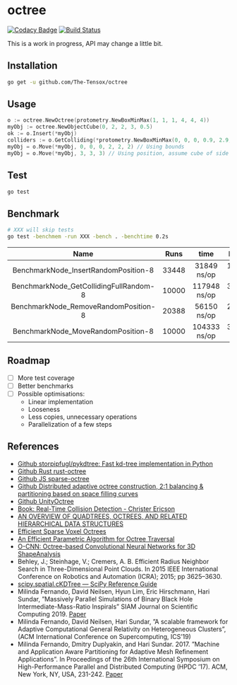 
# octree

[![Codacy Badge](https://api.codacy.com/project/badge/Grade/3aa076e74fce4e80af0e694116444410)](https://app.codacy.com/gh/The-Tensox/octree?utm_source=github.com&utm_medium=referral&utm_content=The-Tensox/octree&utm_campaign=Badge_Grade_Dashboard)
[![Build Status](https://img.shields.io/circleci/project/The-Tensox/octree/master.svg)](https://circleci.com/gh/The-Tensox/octree)

This is a work in progress, API may change a little bit.
## Installation

```bash
go get -u github.com/The-Tensox/octree
```

## Usage

```go
o := octree.NewOctree(protometry.NewBoxMinMax(1, 1, 1, 4, 4, 4))
myObj := octree.NewObjectCube(0, 2, 2, 3, 0.5)
ok := o.Insert(*myObj)
colliders := o.GetColliding(*protometry.NewBoxMinMax(0, 0, 0, 0.9, 2.9, 0.9))
myObj = o.Move(*myObj, 0, 0, 0, 2, 2, 2) // Using bounds
myObj = o.Move(*myObj, 3, 3, 3) // Using position, assume cube of side 1
```

## Test

```bash
go test
```

## Benchmark

```bash
# XXX will skip tests
go test -benchmem -run XXX -bench . -benchtime 0.2s
```


|Name   |   Runs   |   time   |   Bytes   |   Allocs   |
|:-----:|:--------:|:--------:|:---------:|:----------:|
|BenchmarkNode_InsertRandomPosition-8   |   33448   |   31849 ns/op   |   11799 B/op  |   372 allocs/op   |
|BenchmarkNode_GetCollidingFullRandom-8   |   10000   |   117948 ns/op   |   38970 B/op   |   1282 allocs/op   |
|BenchmarkNode_RemoveRandomPosition-8   |   20388   |   56150 ns/op   |   20572 B/op   |   635 allocs/op   |
|BenchmarkNode_MoveRandomPosition-8   |   10000   |   104333 ns/op   |   35653 B/op   |   1131 allocs/op   |

## Roadmap

- [ ] More test coverage
- [ ] Better benchmarks
- [ ] Possible optimisations: 
    - Linear implementation
    - Looseness
    - Less copies, unnecessary operations
    - Parallelization of a few steps

## References

- [Github storpipfugl/pykdtree: Fast kd-tree implementation in Python](https://github.com/storpipfugl/pykdtree)
- [Github Rust rust-octree](https://github.com/ybyygu/rust-octree)
- [Github JS sparse-octree](https://github.com/vanruesc/sparse-octree)
- [Github Distributed adaptive octree construction, 2:1 balancing & partitioning based on space filling curves](https://github.com/paralab/Dendro-5.01)
- [Github UnityOctree](https://github.com/Nition/UnityOctree)
- [Book: Real-Time Collision Detection - Christer Ericson](https://www.amazon.com/exec/obidos/tg/detail/-/1558607323?tag=realtimecolli-20)
- [AN OVERVIEW OF QUADTREES, OCTREES, AND RELATED HIERARCHICAL DATA STRUCTURES](https://www.cs.umd.edu/~hjs/pubs/Samettfcgc88-ocr.pdf)
- [Efficient Sparse Voxel Octrees](https://research.nvidia.com/publication/efficient-sparse-voxel-octrees)
- [An Efficient Parametric Algorithm for Octree Traversal](http://wscg.zcu.cz/wscg2000/Papers_2000/X31.pdf)
- [O-CNN: Octree-based Convolutional Neural Networks for 3D ShapeAnalysis](https://wang-ps.github.io/O-CNN_files/CNN3D.pdf)
- Behley, J.; Steinhage, V.; Cremers, A. B. Efficient Radius Neighbor Search in
    Three-Dimensional Point Clouds. In 2015 IEEE International Conference on
    Robotics and Automation (ICRA); 2015; pp 3625–3630.
- [scipy.spatial.cKDTree — SciPy Reference Guide](https://docs.scipy.org/doc/scipy/reference/generated/scipy.spatial.cKDTree.html)
- Milinda Fernando, David Neilsen, Hyun Lim, Eric Hirschmann, Hari Sundar, ”Massively Parallel Simulations of Binary Black Hole Intermediate-Mass-Ratio Inspirals” SIAM Journal on Scientific Computing 2019. [Paper](https://doi.org/10.1137/18M1196972)
- Milinda Fernando, David Neilsen, Hari Sundar, ”A scalable framework for Adaptive Computational General Relativity on Heterogeneous Clusters”, (ACM International Conference on Supercomputing, ICS’19)
- Milinda Fernando, Dmitry Duplyakin, and Hari Sundar. 2017. ”Machine and Application Aware Partitioning for Adaptive Mesh Refinement Applications”. In Proceedings of the 26th International Symposium on High-Performance Parallel and Distributed Computing (HPDC ’17). ACM, New York, NY, USA, 231-242. [Paper](https://doi.org/10.1145/3078597.3078610)
